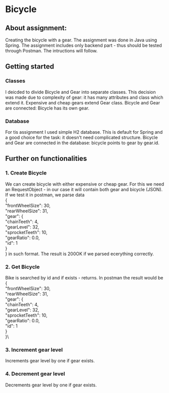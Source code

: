 # Bicycle

## About assignment: 
Creating the bicycle with a gear. 
The assignment was done in Java using Spring. The assignment includes only backend part - thus should be tested through Postman. The intructions will follow.

## Getting started

### Classes
I deicded to divide Bicycle and Gear into separate classes. This decision was made due to complexity of gear: it has many attributes and class which extend it. 
Expensive and cheap gears extend Gear class. Bicycle and Gear are connected: Bicycle has its own gear.

### Database
For tis assignment I used simple H2 database. This is default for Spring and a good choice for the task: it doesn't need complicated structure. Bicycle and Gear are connected in 
the database: bicycle points to gear by gear.id.


## Further on functionalities

### 1. Create Bicycle
We can create bicycle with either expensive or cheap gear. For this we need an RequestObject - in our case it will contain both gear and bicycle (JSON).
If we test it in postman, we parse data \
{\
    "frontWheelSize": 30,\
    "rearWheelSize": 31,\
    "gear": {\
        "chainTeeth": 4,\
        "gearLevel": 32,\
        "sprocketTeeth": 10,\
        "gearRatio": 0.0,\
        "id": 1\
    }\
} in such format. The result is 200OK if we parsed ecerything correctly.

### 2. Get Bicycle
Bike is searched by id and if exists - returns. In postman the result would be\
{\
    "frontWheelSize": 30, \
    "rearWheelSize": 31,\
    "gear": {\
        "chainTeeth": 4,\
        "gearLevel": 32,\
        "sprocketTeeth": 10,\
        "gearRatio": 0.0,\
        "id": 1\
    }\
}\

### 3. Increment gear level
Increments gear level by one if gear exists.

### 4. Decrement gear level
Decrements gear level by one if gear exists.
